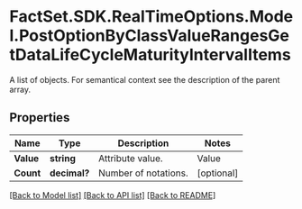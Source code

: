 # FactSet.SDK.RealTimeOptions.Model.PostOptionByClassValueRangesGetDataLifeCycleMaturityIntervalItems
A list of objects. For semantical context see the description of the parent array.

## Properties

Name | Type | Description | Notes
------------ | ------------- | ------------- | -------------
**Value** | **string** | Attribute value. | Value | Description | | - -- | - -- | | monthly | Monthly | | weekly | Weekly | | daily | Daily | | mixed | Mixed |   | [optional] 
**Count** | **decimal?** | Number of notations. | [optional] 

[[Back to Model list]](../README.md#documentation-for-models) [[Back to API list]](../README.md#documentation-for-api-endpoints) [[Back to README]](../README.md)

